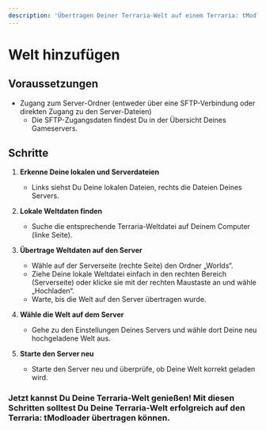 ```yaml
---
description: 'Übertragen Deiner Terraria-Welt auf einem Terraria: tModloader Server'
---
```


# Welt hinzufügen

## Voraussetzungen

* Zugang zum Server-Ordner (entweder über eine SFTP-Verbindung oder direkten Zugang zu den Server-Dateien)
  * Die SFTP-Zugangsdaten findest Du in der Übersicht Deines Gameservers.

## Schritte

1. <b>Erkenne Deine lokalen und Serverdateien</b>
    * Links siehst Du Deine lokalen Dateien, rechts die Dateien Deines Servers.

3. <b>Lokale Weltdaten finden</b>
    * Suche die entsprechende Terraria-Weltdatei auf Deinem Computer (linke Seite).

4. <b>Übertrage Weltdaten auf den Server</b>
    * Wähle auf der Serverseite (rechte Seite) den Ordner „Worlds“.
    * Ziehe Deine lokale Weltdatei einfach in den rechten Bereich (Serverseite) oder klicke sie mit der rechten Maustaste an und wähle „Hochladen“.
    * Warte, bis die Welt auf den Server übertragen wurde.

5. <b>Wähle die Welt auf dem Server</b>
    * Gehe zu den Einstellungen Deines Servers und wähle dort Deine neu hochgeladene Welt aus.

6. <b>Starte den Server neu</b>
    * Starte den Server neu und überprüfe, ob Deine Welt korrekt geladen wird.

### Jetzt kannst Du Deine Terraria-Welt genießen! Mit diesen Schritten solltest Du Deine Terraria-Welt erfolgreich auf den Terraria: tModloader übertragen können.